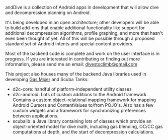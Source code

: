 andDive is a collection of Android apps in development that will allow dive and decompression planning on Android.

It's being developed in an open architecture; other developers will be able to build add-ons that enable additional functionality like support for additional decompression algorithms, profile graphing, and more that hasn't even been thought of yet. All of this will be possible through a proposed standard set of Android intents and special content providers.

Most of the backend code is complete and work on the user interface is in progress. If you are interested in contributing or finding out more information, please send me an email: divestoclimb@gmail.com

This project also houses many of the backend Java libraries used in developing [Gas Mixer](http://code.google.com/p/gasmixer) and Scuba Tanks:

  * d2c-core: handful of platform-independent utility classes
  * d2c-android: Lots of custom additions to the Android framework. Contains a custom object-relational mapping framework for mapping Android Cursors and ContentValues to/from POJO's. Also has a few custom widgets and a framework for synchronizing preferences between applications.
  * scubalib: a Java library containing lots of classes which provide an object-oriented model for dive math, including gas blending, OC/CC gas computations at depth, and the start of decompression calculations.
